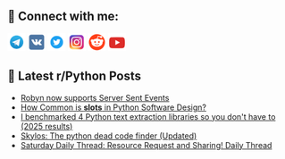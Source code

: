## 🔎 Connect with me:
[<img src="https://github.com/bullbesh/bullbesh/blob/main/images/Telegram.png" width="32" height="32" />](https://t.me/bullbesh)
[<img src="https://github.com/bullbesh/bullbesh/blob/main/images/VK.png" width="32" height="32" />](https://vk.com/bullbesh)
[<img src="https://github.com/bullbesh/bullbesh/blob/main/images/Twitter.png" width="32" height="32" />](https://twitter.com/bullbesh1)
[<img src="https://github.com/bullbesh/bullbesh/blob/main/images/Instagram.png" width="32" height="32" />](https://www.instagram.com/bullbesh)
[<img src="https://github.com/bullbesh/bullbesh/blob/main/images/Reddit.png" width="32" height="32" />](https://www.reddit.com/user/bullbesh)
[<img src="https://github.com/bullbesh/bullbesh/blob/main/images/YouTube.png" width="32" height="32" />](https://www.youtube.com/channel/UCtfjRs6uzgq5mfm8S06WTcg)

## 📕 Latest r/Python Posts
<!-- BLOG-POST-LIST:START -->
- [Robyn now supports Server Sent Events](https://www.reddit.com/r/Python/comments/1ls89sy/robyn_now_supports_server_sent_events/)
- [How Common is __slots__ in Python Software Design?](https://www.reddit.com/r/Python/comments/1ls7l60/how_common_is_slots_in_python_software_design/)
- [I benchmarked 4 Python text extraction libraries so you don&#39;t have to &lpar;2025 results&rpar;](https://www.reddit.com/r/Python/comments/1ls6hj5/i_benchmarked_4_python_text_extraction_libraries/)
- [Skylos: The python dead code finder &lpar;Updated&rpar;](https://www.reddit.com/r/Python/comments/1lrxr7b/skylos_the_python_dead_code_finder_updated/)
- [Saturday Daily Thread: Resource Request and Sharing! Daily Thread](https://www.reddit.com/r/Python/comments/1lrwxkg/saturday_daily_thread_resource_request_and/)
<!-- BLOG-POST-LIST:END -->
